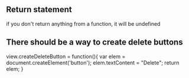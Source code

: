 ## Return statement
if you don't return anything from a function, it will be undefined

## There should be a way to create delete buttons
view.createDeleteButton = function(){
  var elem = document.createElement('button');
  elem.textContent = "Delete";
  return elem;
}
